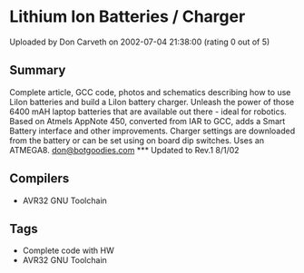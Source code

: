 # Lithium Ion Batteries / Charger

Uploaded by Don Carveth on 2002-07-04 21:38:00 (rating 0 out of 5)

## Summary

Complete article, GCC code, photos and schematics describing how to use LiIon batteries and build a LiIon battery charger. Unleash the power of those 6400 mAH laptop batteries that are available out there - ideal for robotics. Based on Atmels AppNote 450, converted from IAR to GCC, adds a Smart Battery interface and other improvements. Charger settings are downloaded from the battery or can be set using on board dip switches. Uses an ATMEGA8. [don@botgoodies.com](mailto:don@botgoodies.com) *** Updated to Rev.1 8/1/02

## Compilers

- AVR32 GNU Toolchain

## Tags

- Complete code with HW
- AVR32 GNU Toolchain
